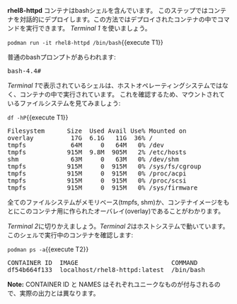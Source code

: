 __rhel8-httpd__ コンテナはbashシェルを含んでいます。
このステップではコンテナを対話的にデプロイします。この方法ではデプロイされたコンテナの中でコマンドを実行できます。
*Terminal 1* を使いましょう。

`podman run -it rhel8-httpd /bin/bash`{{execute T1}}

普通のbashプロンプトがあらわれます:
<pre class="file">
bash-4.4#
</pre>

*Terminal 1*で表示されているシェルは、ホストオペレーティングシステムではなく、コンテナの中で実行されています。
これを確認するため、マウントされているファイルシステムを見てみましょう:

`df -hP`{{execute T1}}

<pre class="file">
Filesystem      Size  Used Avail Use% Mounted on
overlay          17G  6.1G   11G  36% /
tmpfs            64M     0   64M   0% /dev
tmpfs           915M  9.8M  905M   2% /etc/hosts
shm              63M     0   63M   0% /dev/shm
tmpfs           915M     0  915M   0% /sys/fs/cgroup
tmpfs           915M     0  915M   0% /proc/acpi
tmpfs           915M     0  915M   0% /proc/scsi
tmpfs           915M     0  915M   0% /sys/firmware
</pre>

全てのファイルシステムがメモリベース(tmpfs, shm)か、コンテナイメージをもとにこのコンテナ用に作られたオーバレイ(overlay)であることがわかります。

*Terminal 2*に切りかえましょう。*Terminal 2*はホストシステムで動いています。このシェルで実行中のコンテナを確認します:

`podman ps -a`{{execute T2}}
<pre class="file">
CONTAINER ID  IMAGE                         COMMAND               CREATED         STATUS                    PORTS                   NAMES
df54b664f133  localhost/rhel8-httpd:latest  /bin/bash             34 seconds ago  Up 33 seconds ago                                 heuristic_cray
</pre>

__Note:__ CONTAINER ID と NAMES はそれぞれユニークなものが付与されるので、実際の出力とは異なります。
